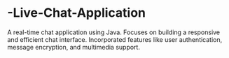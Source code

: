 # -Live-Chat-Application
A real-time chat application using Java. Focuses on building a responsive and efficient chat interface. Incorporated features like user authentication, message encryption, and multimedia support.
